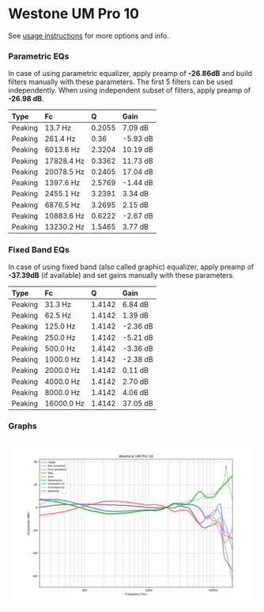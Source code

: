 # Westone UM Pro 10
See [usage instructions](https://github.com/jaakkopasanen/AutoEq#usage) for more options and info.

### Parametric EQs
In case of using parametric equalizer, apply preamp of **-26.86dB** and build filters manually
with these parameters. The first 5 filters can be used independently.
When using independent subset of filters, apply preamp of **-26.98 dB**.

| Type    | Fc         |      Q | Gain     |
|:--------|:-----------|:-------|:---------|
| Peaking | 13.7 Hz    | 0.2055 | 7.09 dB  |
| Peaking | 261.4 Hz   | 0.36   | -5.93 dB |
| Peaking | 6013.6 Hz  | 2.3204 | 10.19 dB |
| Peaking | 17828.4 Hz | 0.3362 | 11.73 dB |
| Peaking | 20078.5 Hz | 0.2405 | 17.04 dB |
| Peaking | 1397.6 Hz  | 2.5769 | -1.44 dB |
| Peaking | 2455.1 Hz  | 3.2391 | 3.34 dB  |
| Peaking | 6876.5 Hz  | 3.2695 | 2.15 dB  |
| Peaking | 10883.6 Hz | 0.6222 | -2.67 dB |
| Peaking | 13230.2 Hz | 1.5465 | 3.77 dB  |

### Fixed Band EQs
In case of using fixed band (also called graphic) equalizer, apply preamp of **-37.39dB**
(if available) and set gains manually with these parameters.

| Type    | Fc         |      Q | Gain     |
|:--------|:-----------|:-------|:---------|
| Peaking | 31.3 Hz    | 1.4142 | 6.84 dB  |
| Peaking | 62.5 Hz    | 1.4142 | 1.39 dB  |
| Peaking | 125.0 Hz   | 1.4142 | -2.36 dB |
| Peaking | 250.0 Hz   | 1.4142 | -5.21 dB |
| Peaking | 500.0 Hz   | 1.4142 | -3.36 dB |
| Peaking | 1000.0 Hz  | 1.4142 | -2.38 dB |
| Peaking | 2000.0 Hz  | 1.4142 | 0.11 dB  |
| Peaking | 4000.0 Hz  | 1.4142 | 2.70 dB  |
| Peaking | 8000.0 Hz  | 1.4142 | 4.06 dB  |
| Peaking | 16000.0 Hz | 1.4142 | 37.05 dB |

### Graphs
![](./Westone%20UM%20Pro%2010.png)
